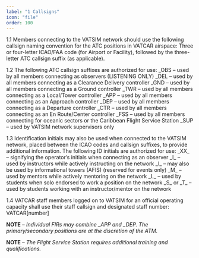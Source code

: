 ```yaml
---
label: "1 Callsigns"
icon: "file"
order: 100
---
```


1.1 Members connecting to the VATSIM network should use the following callsign naming convention for the ATC positions in VATCAR airspace: Three or four-letter ICAO/FAA code (for Airport or Facility), followed by the three-letter ATC callsign suffix (as applicable).

1.2 The following ATC callsign suffixes are authorized for use:
_OBS – used by all members connecting as observers (LISTENING ONLY)
_DEL – used by all members connecting as a Clearance Delivery controller
_GND – used by all members connecting as a Ground controller
_TWR – used by all members connecting as a Local/Tower controller
_APP – used by all members connecting as an Approach controller
_DEP – used by all members connecting as a Departure controller
_CTR – used by all members connecting as an En Route/Center controller
_FSS – used by all members connecting for oceanic sectors or the Caribbean Flight Service Station
_SUP – used by VATSIM network supervisors only

1.3 Identification initials may also be used when connected to the VATSIM network, placed between the ICAO codes and callsign suffixes, to provide additional information. The following ID initials are authorized for use:
\_XX\_ – signifying the operator’s initials when connecting as an observer
\_I\_ – used by instructors while actively instructing on the network
\_I\_ – may also be used by informational towers (AFIS) (reserved for events only)
\_M\_ – used by mentors while actively mentoring on the network
\_L\_ – used by students when solo endorsed to work a position on the network
\_S\_ or \_T\_ – used by students working with an instructor/mentor on the network

1.4 VATCAR staff members logged on to VATSIM for an official operating capacity shall use their staff callsign and designated staff number: VATCAR[number]

**NOTE** – *Individual FIRs may combine _APP and _DEP. The primary/secondary positions are at the discretion of the ATM.*

**NOTE** – *The Flight Service Station requires additional training and qualifications.*

